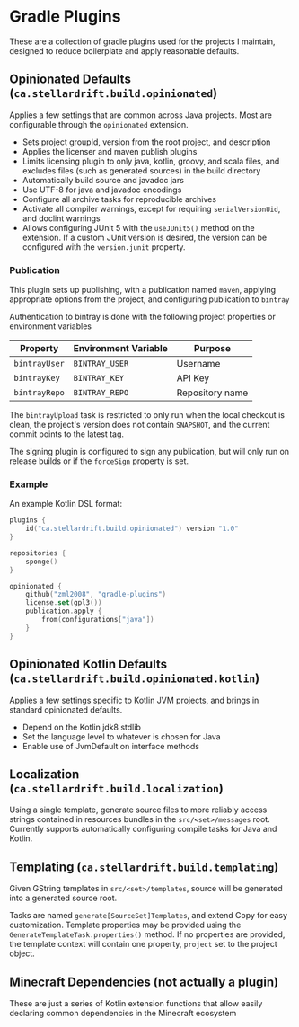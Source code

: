 # Gradle Plugins

These are a collection of gradle plugins used for the projects I maintain, designed to reduce boilerplate and apply reasonable defaults.

## Opinionated Defaults (`ca.stellardrift.build.opinionated`)

Applies a few settings that are common across Java projects. Most are configurable through the `opinionated` extension.

- Sets project groupId, version from the root project, and description
- Applies the licenser and maven publish plugins
- Limits licensing plugin to only java, kotlin, groovy, and scala files, and excludes files (such as generated sources) in the build directory
- Automatically build source and javadoc jars
- Use UTF-8 for java and javadoc encodings
- Configure all archive tasks for reproducible archives
- Activate all compiler warnings, except for requiring `serialVersionUid`, and doclint warnings
- Allows configuring JUnit 5 with the `useJUnit5()` method on the extension. If a custom JUnit version is desired, the version can be configured with the `version.junit` property.

### Publication
This plugin sets up publishing, with a publication named `maven`, applying appropriate options from the project, and configuring publication to `bintray`

Authentication to bintray is done with the following project properties or environment variables

Property | Environment Variable | Purpose
-------- | -------------------- | --------
`bintrayUser` | `BINTRAY_USER` | Username
`bintrayKey` | `BINTRAY_KEY`  | API Key
`bintrayRepo` | `BINTRAY_REPO` | Repository name

The `bintrayUpload` task is restricted to only run when the local checkout is clean, the project's version does not contain `SNAPSHOT`, and the current commit points to the latest tag.

The signing plugin is configured to sign any publication, but will only run on release builds or if the `forceSign` property is set.


### Example

An example Kotlin DSL format:

```kotlin
plugins {
    id("ca.stellardrift.build.opinionated") version "1.0"
}

repositories {
    sponge()
}

opinionated {
    github("zml2008", "gradle-plugins")
    license.set(gpl3())
    publication.apply {
        from(configurations["java"])
    }
}
```

## Opinionated Kotlin Defaults (`ca.stellardrift.build.opinionated.kotlin`)

Applies a few settings specific to Kotlin JVM projects, and brings in standard opinionated defaults.

- Depend on the Kotlin jdk8 stdlib
- Set the language level to whatever is chosen for Java
- Enable use of JvmDefault on interface methods

## Localization (`ca.stellardrift.build.localization`)

Using a single template, generate source files to more reliably access strings contained in resources bundles in the `src/<set>/messages` root. Currently supports automatically configuring compile tasks for Java and Kotlin.

## Templating (`ca.stellardrift.build.templating`)

Given GString templates in `src/<set>/templates`, source will be generated into a generated source root. 

Tasks are named `generate[SourceSet]Templates`, and extend Copy for easy customization. Template properties may be provided using the `GenerateTemplateTask.properties()` method. If no properties are provided, the template context will contain one property, `project` set to the project object.

## Minecraft Dependencies (not actually a plugin)

These are just a series of Kotlin extension functions that allow easily declaring common dependencies in the Minecraft ecosystem
